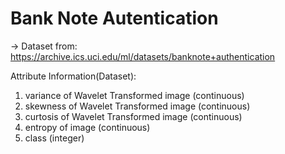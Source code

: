 # Bank Note Autentication 
-> Dataset from: https://archive.ics.uci.edu/ml/datasets/banknote+authentication

Attribute Information(Dataset):

1. variance of Wavelet Transformed image (continuous)
2. skewness of Wavelet Transformed image (continuous)
3. curtosis of Wavelet Transformed image (continuous)
4. entropy of image (continuous)
5. class (integer)
